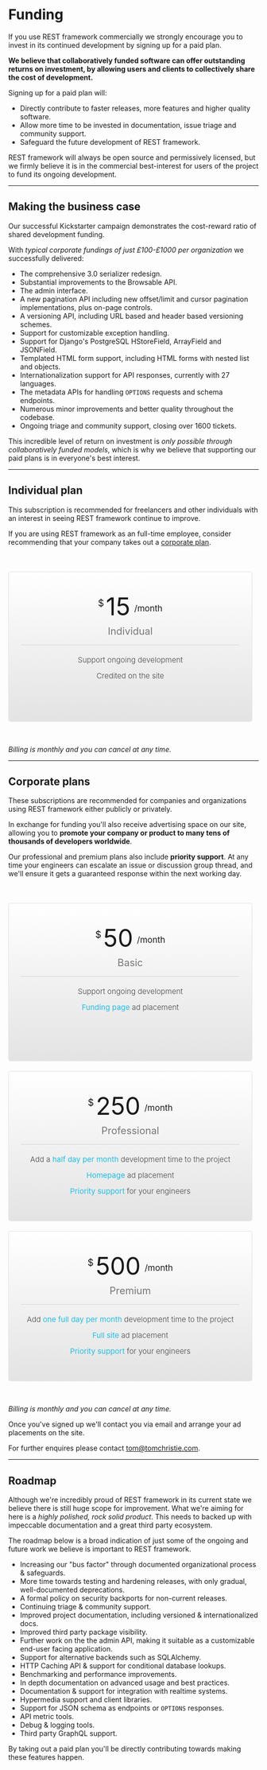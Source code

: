 <script>
// Imperfect, but easier to fit in with the existing docs build.
// Hyperlinks should point directly to the "fund." subdomain, but this'll
// handle the nav bar links without requiring any docs build changes for the moment.
if (window.location.hostname == "www.django-rest-framework.org") {
    window.location.replace("https://fund.django-rest-framework.org/topics/funding/");
}
</script>

<style>
.chart {
    background-color: #e3e3e3;
    background: -webkit-linear-gradient(top, #fff 0, #e3e3e3 100%);
    border: 1px solid #E6E6E6;
    border-radius: 5px;
    box-shadow: 0px 0px 2px 0px rgba(181, 181, 181, 0.3);
    padding: 40px 0px 5px;
    position: relative;
    text-align: center;
    width: 97%;
    min-height: 255px;
    position: relative;
    top: 37px;
    margin-bottom: 20px}
.quantity {
    text-align: center}
.dollar {
    font-size: 19px;
    position: relative;
    top: -18px;
}
.price {
    font-size: 49px;}
.period {
    font-size: 17px;
    position: relative;
    top: -8px;
    margin-left: 4px;}
.plan-name {
	 text-align: center;
    font-size: 20px;
    font-weight: 400;
    color: #777;
    border-bottom: 1px solid #d5d5d5;
    padding-bottom: 15px;
    width: 90%;
    margin: 0 auto;
    margin-top: 8px;}
.specs {
    margin-top: 20px;}
.specs.startup {
    margin-bottom: 93px}
.spec {
    font-size: 15px;
    color: #474747;
    text-align: center;
    font-weight: 300;
    margin-bottom: 13px;}
.variable {
    color: #1FBEE7;
    font-weight: 400;}
form.signup {
    margin-top: 35px}
.clear-promo {
    padding-top: 30px}
#main-content h1:first-of-type {
    margin: 0 0 50px;
    font-size: 60px;
    font-weight: 200;
    text-align: center
}
#main-content {
    padding-top: 10px; line-height: 23px
}
#main-content li {
    line-height: 23px
}
</style>

# Funding

If you use REST framework commercially we strongly encourage you to invest in its continued development by signing up for a paid plan.

**We believe that collaboratively funded software can offer outstanding returns on investment, by allowing users and clients to collectively share the cost of development.**

Signing up for a paid plan will:

* Directly contribute to faster releases, more features and higher quality software.
* Allow more time to be invested in documentation, issue triage and community support.
* Safeguard the future development of REST framework.

REST framework will always be open source and permissively licensed, but we firmly believe it is in the commercial best-interest for users of the project to fund its ongoing development.

---

## Making the business case

Our successful Kickstarter campaign demonstrates the cost-reward ratio of shared development funding.

With *typical corporate fundings of just £100-£1000 per organization* we successfully delivered:

* The comprehensive 3.0 serializer redesign.
* Substantial improvements to the Browsable API.
* The admin interface.
* A new pagination API including new offset/limit and cursor pagination implementations, plus on-page controls.
* A versioning API, including URL based and header based versioning schemes.
* Support for customizable exception handling.
* Support for Django's PostgreSQL HStoreField, ArrayField and JSONField.
* Templated HTML form support, including HTML forms with nested list and objects.
* Internationalization support for API responses, currently with 27 languages.
* The metadata APIs for handling `OPTIONS` requests and schema endpoints.
* Numerous minor improvements and better quality throughout the codebase.
* Ongoing triage and community support, closing over 1600 tickets.

This incredible level of return on investment is *only possible through collaboratively funded models*, which is why we believe that supporting our paid plans is in everyone's best interest.

---

## Individual plan

This subscription is recommended for freelancers and other individuals with an interest in seeing REST framework continue to&nbsp;improve.

If you are using REST framework as an full-time employee, consider recommending that your company takes out a [corporate&nbsp;plan](#corporate-plans).

<div class="pricing">
				<div class="span4">
					<div class="chart first">
						<div class="quantity">
							<span class="dollar">$</span>
							<span class="price">15</span>
							<span class="period">/month</span>
						</div>
						<div class="plan-name">Individual</div>
						<div class="specs">
							<div class="spec">
								Support ongoing development
							</div>
							<div class="spec">
								Credited on the site
							</div>
						</div>
						<form class="signup" action="/signup/individual/" method="POST">
  <script
    src="https://checkout.stripe.com/checkout.js" class="stripe-button"
    data-key="{{ stripe_public }}"
    data-amount="1500"
    data-name="Django REST framework"
    data-description="Individual"
    data-currency="usd"
    data-allow-remember-me=false
    data-label='Sign up'
    data-panel-label='Sign up - {% verbatim %}{{amount}}{% endverbatim %}/mo'>
  </script>
</form>
					</div>
				</div>
			</div>
<div style="clear: both; padding-top: 50px"></div>

*Billing is monthly and you can cancel at any time.*

---

## Corporate plans

These subscriptions are recommended for companies and organizations using REST framework either publicly or privately.

In exchange for funding you'll also receive advertising space on our site, allowing you to **promote your company or product to many tens of thousands of developers worldwide**.

Our professional and premium plans also include **priority support**. At any time your engineers can escalate an issue or discussion group thread, and we'll ensure it gets a guaranteed response within the next working day.

<div class="pricing">
				<div class="span4">
					<div class="chart first">
						<div class="quantity">
							<span class="dollar">$</span>
							<span class="price">50</span>
							<span class="period">/month</span>
						</div>
						<div class="plan-name">Basic</div>
						<div class="specs startup">
							<div class="spec">
								Support ongoing development
							</div>
							<div class="spec">
								<span class="variable">Funding page</span> ad placement
							</div>
						</div>
						<form class="signup" action="/signup/startup/" method="POST">
  <script
    src="https://checkout.stripe.com/checkout.js" class="stripe-button"
    data-key="{{ stripe_public }}"
    data-amount="5000"
    data-name="Django REST framework"
    data-description="Basic"
    data-currency="usd"
    data-allow-remember-me=false
    data-label='Sign up'
    data-panel-label='Sign up - {% verbatim %}{{amount}}{% endverbatim %}/mo'>
  </script>
</form>
					</div>
				</div>
				<div class="span4">
					<div class="chart">
						<div class="quantity">
							<span class="dollar">$</span>
							<span class="price">250</span>
							<span class="period">/month</span>
						</div>
						<div class="plan-name">Professional</div>
						<div class="specs">
							<div class="spec">
								Add a <span class="variable">half day per&nbsp;month</span> development time to the project
							</div>
							<div class="spec">
								<span class="variable">Homepage</span> ad placement
							</div>
							<div class="spec">
								<span class="variable">Priority support</span> for your engineers
							</div>
						</div>
						<form class="signup" action="/signup/professional/" method="POST">
  <script
    src="https://checkout.stripe.com/checkout.js" class="stripe-button"
    data-key="{{ stripe_public }}"
    data-amount="25000"
    data-name="Django REST framework"
    data-description="Professional"
    data-currency="usd"
    data-allow-remember-me=false
    data-label='Sign up'
    data-panel-label='Sign up - {% verbatim %}{{amount}}{% endverbatim %}/mo'>
  </script>
</form>
					</div>
				</div>
				<div class="span4">
					<div class="chart last">
						<div class="quantity">
							<span class="dollar">$</span>
							<span class="price">500</span>
							<span class="period">/month</span>
						</div>
						<div class="plan-name">Premium</div>
						<div class="specs">
							<div class="spec">
								Add <span class="variable">one full day per&nbsp;month</span> development time to the project
							</div>
							<div class="spec">
								<span class="variable">Full site</span> ad placement
							</div>
							<div class="spec">
								<span class="variable">Priority support</span> for your engineers
							</div>
						</div>
						<form class="signup" action="/signup/premium/" method="POST">
  <script
    src="https://checkout.stripe.com/checkout.js" class="stripe-button"
    data-key="{{ stripe_public }}"
    data-amount="50000"
    data-name="Django REST framework"
    data-description="Premium"
    data-currency="usd"
    data-allow-remember-me=false
    data-label='Sign up'
    data-panel-label='Sign up - {% verbatim %}{{amount}}{% endverbatim %}/mo'>
  </script>
</form>
					</div>
				</div>
			</div>

<div style="clear: both; padding-top: 50px"></div>

*Billing is monthly and you can cancel at any time.*

Once you've signed up we'll contact you via email and arrange your ad placements on the site.

For further enquires please contact <a href=mailto:tom@tomchristie.com>tom@tomchristie.com</a>.

---

## Roadmap

Although we're incredibly proud of REST framework in its current state we believe there is still huge scope for improvement. What we're aiming for here is a *highly polished, rock solid product*. This needs to backed up with impeccable documentation and a great third party ecosystem.

The roadmap below is a broad indication of just some of the ongoing and future work we believe is important to REST framework.

* Increasing our "bus factor" through documented organizational process & safeguards.
* More time towards testing and hardening releases, with only gradual, well-documented deprecations.
* A formal policy on security backports for non-current releases.
* Continuing triage & community support.
* Improved project documentation, including versioned & internationalized docs.
* Improved third party package visibility.
* Further work on the the admin API, making it suitable as a customizable end-user facing application.
* Support for alternative backends such as SQLAlchemy.
* HTTP Caching API & support for conditional database lookups.
* Benchmarking and performance improvements.
* In depth documentation on advanced usage and best practices.
* Documentation & support for integration with realtime systems.
* Hypermedia support and client libraries.
* Support for JSON schema as endpoints or `OPTIONS` responses.
* API metric tools.
* Debug & logging tools.
* Third party GraphQL support.

By taking out a paid plan you'll be directly contributing towards making these features happen.
